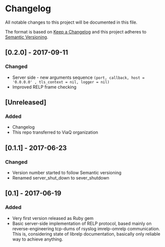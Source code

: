 # Changelog

All notable changes to this project will be documented in this file.

The format is based on [Keep a Changelog](http://keepachangelog.com/en/1.0.0/)
and this project adheres to [Semantic Versioning](http://semver.org/spec/v2.0.0.html).

## [0.2.0] - 2017-09-11
### Changed
- Server side - new arguments sequence `(port, callback, host = '0.0.0.0' , tls_context = nil, logger = nil)`  
- Improved RELP frame checking
## [Unreleased]
### Added
- Changelog
- This repo transferred to ViaQ organization

## [0.1.1] - 2017-06-23
### Changed
- Version number started to follow Semantic versioning
- Renamed server_shut_down to sever_shutdown

## [0.1] - 2017-06-19
### Added
- Very first version released as Ruby gem
- Basic server-side implementation of RELP protocol, based mainly on
  reverse-engineering tcp-dums of rsyslog imrelp-omrelp communication.
  This is, considering state of librelp documentation, basically only
  reliable way to achieve anything.
